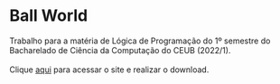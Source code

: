 # Ball World
Trabalho para a matéria de Lógica de Programação do 1º semestre do Bacharelado de Ciência da Computação do CEUB (2022/1).
\
\
Clique [aqui](https://lnrdhffmnn.github.io/bolinha/) para acessar o site e realizar o download.
